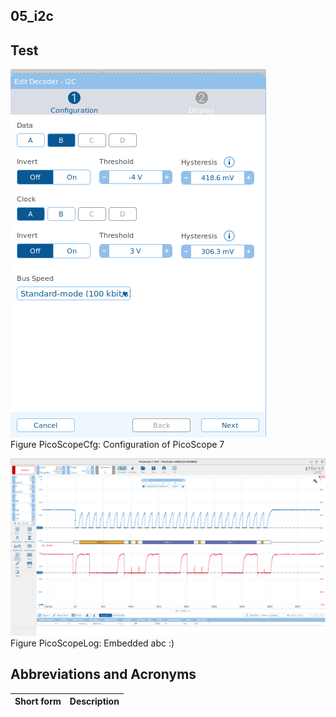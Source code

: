 ## 05_i2c

## Test
![i2cCfg](./doc/i2cCfg.png "i2cCfg")  
Figure PicoScopeCfg: Configuration of PicoScope 7

![i2cLog](./doc/i2cLog.png "i2cLog")  
Figure PicoScopeLog: Embedded abc :)

## Abbreviations and Acronyms
|Short form|Description|
|-|-|